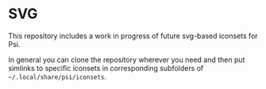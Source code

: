 # SVG

This repository includes a work in progress of future svg-based iconsets for Psi.

In general you can clone the repository wherever you need and then put simlinks to specific iconsets in corresponding subfolders of `~/.local/share/psi/iconsets`.
